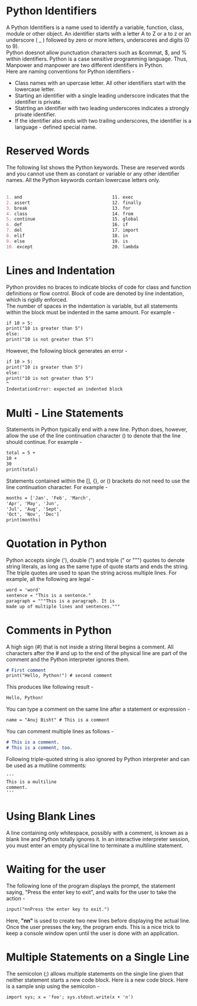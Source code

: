 # Python Identifiers
A Python Identifiers is a name used to identify a variable, function, class, module or other object. An identifier starts with a letter A to Z or a to z or an underscore ( _ ) followed by zero or more letters, underscores and digits (0 to 9).
<br>
Python doesnot allow punctuation characters such as &commat, $, and % within identifiers. Python is a case sensitive programming language. Thus, Manpower and manpower are two different identifiers in Python.
<br>
Here are naming conventions for Python identifiers - <br>
* Class names with an upercase letter. All other identifiers start with the lowercase letter. <br>
* Starting an identifier with a single leading underscore indicates that the identifier is private. <br>
* Statrting an identifier with two leading underscores indicates a strongly private identifier. <br>
* If the identifier also ends with two trailing underscores, the identifier is a language - defined special name.

# Reserved Words
The following list shows the Python keywords. These are reserved words and you cannot use them as constant or variable or any other identifier names. All the Python keywords contain lowercase letters only. <br><br>
```md
1. and                                  11. exec                                  21. not          
2. assert                               12. finally                               22. or
3. break                                13. for                                   23. pass
4. class                                14. from                                  24. print
5. continue                             15. global                                25. raise
6. def                                  16. if                                    26. return
7. del                                  17. import                                27. try
8. elif                                 18. in                                    28. while
9. else                                 19. is                                    29. with
10. except                              20. lambda                                30. yield
```
# Lines and Indentation
Python provides no braces to indicate blocks of code for class and function definitions or flow control. Block of code are denoted by line indentation, which is rigidly enforced. <br>
The number of spaces in the indentation is variable, but all statements within the block must be indented in the same amount. For example - <br>
```md
if 10 > 5:
print("10 is greater than 5")
else:
print("10 is not greater than 5")
```
However, the following block generates an error - <br>
```md
if 10 > 5:
print("10 is greater than 5")
else:
print("10 is not greater than 5")
^
IndentationError: expected an indented block
```

# Multi - Line Statements
Statements in Python typically end with a new line. Python does, however, allow the use of the line continuation character () to denote that the line should continue. For example - <br>
```md
total = 5 +
10 +
30
print(total)
```
Statements contained within the [], {}, or () brackets do not need to use the line continuation character. For example - <br>
```md
months = ['Jan', 'Feb', 'March',
'Apr', 'May', 'Jun',
'Jul', 'Aug', 'Sept',
'Oct', 'Nov', 'Dec']
print(months)
```

# Quotation in Python
Python accepts single ('), double (") and triple (" or """) quotes to denote string literals, as long as the same type of quote starts and ends the string. <br>
The triple quotes are used to span the string across multiple lines. For example, all the following are legal - <br>
```md
word = 'word'
sentence = "This is a sentence."
paragraph = """This is a paragraph. It is
made up of multiple lines and sentences."""
```

# Comments in Python
A high sign (#) that is not inside a string literal begins a comment. All characters after the # and up to the end of the physical line are part of the comment and the Python interpreter ignores them.
```md
# First comment
print("Hello, Python!") # second comment
```
This produces like following result - 
```md
Hello, Python!
```
You can type a comment on the same line after a statement or expression -
```md
name = "Anuj Bisht" # This is a comment
```
You can comment multiple lines as follows - 
```md
# This is a comment.
# This is a comment, too.
```
Following triple-quoted string is also ignored by Python interpreter and can be used as a mutiline comments:
```md
'''
This is a multiline
comment.
'''
```

# Using Blank Lines
A line containing only whitespace, possibly with a comment, is known as a blank line and Python totally ignores it. In an interactive interpreter session, you must enter an empty physical line to terminate a multiline statement.

# Waiting for the user
The following lone of the program displays the prompt, the statement saying, "Press the enter key to exit", and waits for the user to take the action - 
```md
input("nnPress the enter key to exit.")
```
Here, <b> "nn"  </b> is used to create two new lines before displaying the actual line. Once the user presses the key, the program ends. This is a nice trick to keep a console window open until the user is done with an application.

# Multiple Statements on a Single Line
The semicolon (;) allows multiple statements on the single line given that neither statement starts a new code block. Here is a new code block. Here is a sample snip using the semicolon -
```md
import sys; x = 'foo'; sys.stdout.write(x + 'n')
```
